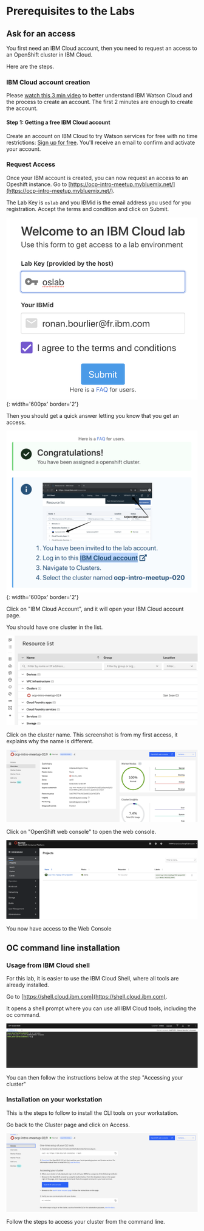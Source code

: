 # Prerequisites to the Labs

## Ask for an access

You first need an IBM Cloud account, then you need to request an access to an OpenShift cluster in IBM Cloud.

Here are the steps.

### IBM Cloud account creation

Please [watch this 3 min video]([https://www.youtube.com/watch?v=HBkY-Fs1d6E](https://www.youtube.com/watch?v=HBkY-Fs1d6E)) to better understand IBM Watson Cloud and the process to create an account. The first 2 minutes are enough to create the account.

#### Step 1: Getting a free IBM Cloud account

Create an account on IBM Cloud to try Watson services for free with no time restrictions: [Sign up for free](https://ibm.co/34uskTV). You'll receive an email to confirm and activate your account.

### Request Access

Once your IBM account is created, you can now request an access to an Opeshift instance. Go to [https://ocp-intro-meetup.mybluemix.net/](https://ocp-intro-meetup.mybluemix.net/).

The Lab Key is `oslab` and you IBMid is the email address you used for you registration. Accept the terms and condition and click on Submit.

![](img/Welcome_Lab.png){: width='600px' border='2'}

Then you should get a quick answer letting you know that you get an access.

![](img/Congratulations_Lab.png){: width='600px' border='2'}

Click on "IBM Cloud Account", and it will open your IBM Cloud account page.

You should have one cluster in the list.

![](img/Resources_list.png)

Click on the cluster name. This screenshot is from my first access, it explains why the name is different.

![](img/Cluster.png)

Click on "OpenShift web console" to open the web console.

![](img/web_console.png)

You now have access to the Web Console

## OC command line installation

### Usage from IBM Cloud shell

For this lab, it is easier to use the IBM Cloud Shell, where all tools are already installed.

Go to [https://shell.cloud.ibm.com](https://shell.cloud.ibm.com).

It opens a shell prompt where you can use all IBM Cloud tools, including the oc command.

![](img/Shell.png)

You can then follow the instructions below at the step "Accessing your cluster"

### Installation on your workstation

This is the steps to follow to install the CLI tools on your workstation.

Go back to the Cluster page and click on Access.

![](img/Access.png)

Follow the steps to access your cluster from the command line.
